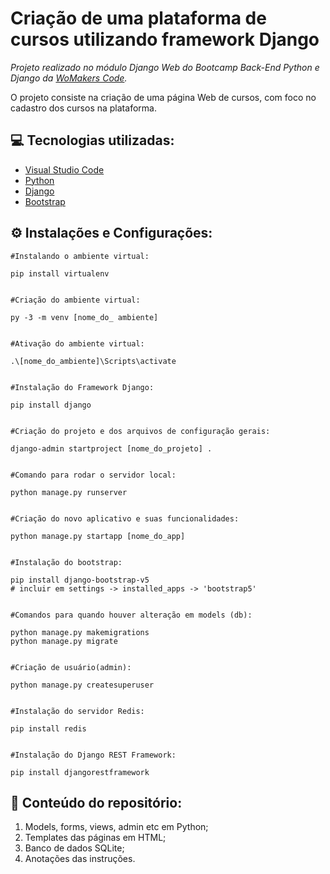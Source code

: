 # Criação de uma plataforma de cursos utilizando framework Django

*Projeto realizado no módulo Django Web do Bootcamp Back-End Python e Django da [WoMakers Code](https://www.maismulheres.tech/).*

O projeto consiste na criação de uma página Web de cursos, com foco no cadastro dos cursos na plataforma.

## 💻 Tecnologias utilizadas:
* [Visual Studio Code](https://code.visualstudio.com/)
* [Python](https://www.python.org/)
* [Django](http://djangoproject.com/)
* [Bootstrap](https://getbootstrap.com/)

## ⚙ Instalações e Configurações:

```
#Instalando o ambiente virtual:

pip install virtualenv


#Criação do ambiente virtual:

py -3 -m venv [nome_do_ ambiente]


#Ativação do ambiente virtual:

.\[nome_do_ambiente]\Scripts\activate

    
#Instalação do Framework Django:

pip install django


#Criação do projeto e dos arquivos de configuração gerais:

django-admin startproject [nome_do_projeto] .


#Comando para rodar o servidor local:

python manage.py runserver


#Criação do novo aplicativo e suas funcionalidades:

python manage.py startapp [nome_do_app]


#Instalação do bootstrap:

pip install django-bootstrap-v5    
# incluir em settings -> installed_apps -> 'bootstrap5'


#Comandos para quando houver alteração em models (db):

python manage.py makemigrations
python manage.py migrate


#Criação de usuário(admin):

python manage.py createsuperuser


#Instalação do servidor Redis:

pip install redis


#Instalação do Django REST Framework:

pip install djangorestframework
```

## 📁 Conteúdo do repositório:
1. Models, forms, views, admin etc em Python;
2. Templates das páginas em HTML;
3. Banco de dados SQLite;
4. Anotações das instruções.